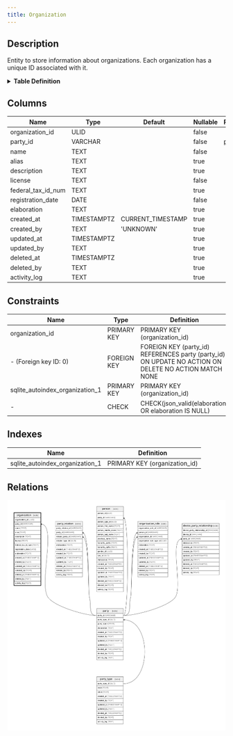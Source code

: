 ```yaml
---
title: Organization
---
```


## Description

Entity to store information about organizations. Each organization has a unique ID associated with it.

<details>
<summary><strong>Table Definition</strong></summary>

```sql
CREATE TABLE "organization" (
    "organization_id" ULID PRIMARY KEY NOT NULL,
    "party_id" VARCHAR NOT NULL,
    "name" TEXT NOT NULL,
    "alias" TEXT,
    "description" TEXT,
    "license" TEXT NOT NULL,
    "federal_tax_id_num" TEXT,
    "registration_date" DATE NOT NULL,
    "elaboration" TEXT CHECK(json_valid(elaboration) OR elaboration IS NULL),
    "created_at" TIMESTAMPTZ DEFAULT CURRENT_TIMESTAMP,
    "created_by" TEXT DEFAULT 'UNKNOWN',
    "updated_at" TIMESTAMPTZ,
    "updated_by" TEXT,
    "deleted_at" TIMESTAMPTZ,
    "deleted_by" TEXT,
    "activity_log" TEXT,
    FOREIGN KEY("party_id") REFERENCES "party"("party_id")
)
```

</details>

## Columns

| Name               | Type        | Default           | Nullable | Parents           | Comment                                                 |
| ------------------ | ----------- | ----------------- | -------- | ----------------- | ------------------------------------------------------- |
| organization_id    | ULID        |                   | false    |                   | {"isSqlDomainZodDescrMeta":true,"isUlid":true}          |
| party_id           | VARCHAR     |                   | false    | [party](/docs/standard-library/rssd-schema/party) | {"isSqlDomainZodDescrMeta":true,"isVarChar":true}       |
| name               | TEXT        |                   | false    |                   |                                                         |
| alias              | TEXT        |                   | true     |                   |                                                         |
| description        | TEXT        |                   | true     |                   |                                                         |
| license            | TEXT        |                   | false    |                   |                                                         |
| federal_tax_id_num | TEXT        |                   | true     |                   |                                                         |
| registration_date  | DATE        |                   | false    |                   |                                                         |
| elaboration        | TEXT        |                   | true     |                   | {"isSqlDomainZodDescrMeta":true,"isJsonText":true}      |
| created_at         | TIMESTAMPTZ | CURRENT_TIMESTAMP | true     |                   |                                                         |
| created_by         | TEXT        | 'UNKNOWN'         | true     |                   |                                                         |
| updated_at         | TIMESTAMPTZ |                   | true     |                   |                                                         |
| updated_by         | TEXT        |                   | true     |                   |                                                         |
| deleted_at         | TIMESTAMPTZ |                   | true     |                   |                                                         |
| deleted_by         | TEXT        |                   | true     |                   |                                                         |
| activity_log       | TEXT        |                   | true     |                   | {"isSqlDomainZodDescrMeta":true,"isJsonSqlDomain":true} |

## Constraints

| Name                            | Type        | Definition                                                                                            |
| ------------------------------- | ----------- | ----------------------------------------------------------------------------------------------------- |
| organization_id                 | PRIMARY KEY | PRIMARY KEY (organization_id)                                                                         |
| - (Foreign key ID: 0)           | FOREIGN KEY | FOREIGN KEY (party_id) REFERENCES party (party_id) ON UPDATE NO ACTION ON DELETE NO ACTION MATCH NONE |
| sqlite_autoindex_organization_1 | PRIMARY KEY | PRIMARY KEY (organization_id)                                                                         |
| -                               | CHECK       | CHECK(json_valid(elaboration) OR elaboration IS NULL)                                                 |

## Indexes

| Name                            | Definition                    |
| ------------------------------- | ----------------------------- |
| sqlite_autoindex_organization_1 | PRIMARY KEY (organization_id) |

## Relations

![er](../../../../../assets/images/content/docs/standard-library/rssd-schema/organization.svg)
